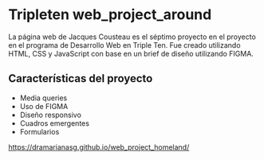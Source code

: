 # Tripleten web_project_around

La página web de Jacques Cousteau es el séptimo proyecto en el proyecto en el programa de Desarrollo Web en Triple Ten. 
Fue creado utilizando HTML, CSS y JavaScript con base en un brief de diseño utilizando FIGMA.

## Características del proyecto

- Media queries
- Uso de FIGMA
- Diseño responsivo
- Cuadros emergentes
- Formularios

https://dramarianasg.github.io/web_project_homeland/
